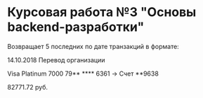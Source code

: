 # Курсовая работа №3 "Основы backend-разработки"

Возвращает 5 последних по дате транзакций в формате:

14.10.2018 Перевод организации

Visa Platinum 7000 79** **** 6361 -> Счет **9638

82771.72 руб.